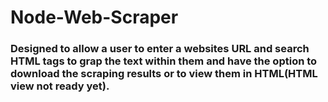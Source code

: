 # Node-Web-Scraper
### Designed to allow a user to enter a websites URL and search HTML tags to grap the text within them and have the option to download the scraping results or to view them in HTML(HTML view not ready yet).
